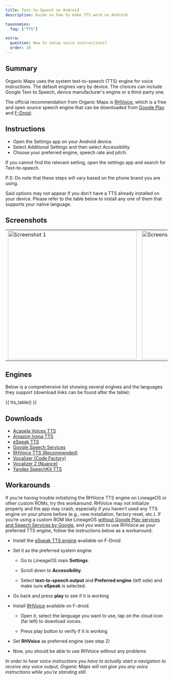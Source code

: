 ```yaml
---
title: Text-to-Speech on Android
description: Guide on how to make TTS work on Android

taxonomies:
  faq: ["TTS"]

extra:
  question: How to setup voice instructions?
  order: 10
---
```


## Summary

Organic Maps uses the system text-to-speech (TTS) engine for voice instructions. The default engines vary by device. The choices can include Google Text-to Speech, device manufacturer's engine or a third-party one. 

The official recommendation from Organic Maps is [RHVoice](https://rhvoice.org/), which is a free and open source speech engine that can be downloaded from [Google Play](https://play.google.com/store/apps/details?id=com.github.olga_yakovleva.rhvoice.android) and [F-Droid](https://f-droid.org/en/packages/com.github.olga_yakovleva.rhvoice.android/).

## Instructions

- Open the Settings app on your Android device.
- Select Additional Settings and then select Accessibility.
- Choose your preferred engine, speech rate and pitch.

If you cannot find the relevant setting, open the settings app and search for Text-to-speech.

P.S: Do note that these steps will vary based on the phone brand you are using.

Said options may not appear if you don't have a TTS already installed on your device. Please refer to the table below to install any one of them that supports your native language.

## Screenshots

|             |             |             |
| ----------- | ----------- | ----------- |
| <img src='/images/screenshots/tts_config_1.jpg' width='400' alt='Screenshot 1'> | <img src='/images/screenshots/tts_config_2.jpg' width='400' alt='Screenshot 2'> | <img src='/images/screenshots/tts_config_3.jpg' width='400' alt='Screenshot 3'> |

## Engines

Below is a comprehensive list showing several engines and the languages they support (download links can be found after the table):

{{ tts_table() }}

## Downloads

- [Acapela Voices TTS](https://play.google.com/store/apps/details?id=com.acapelagroup.android.tts)
- [Amazon Ivona TTS](https://apkpure.com/ivona-text-to-speech-hq/com.ivona.tts/download)
- [eSpeak TTS](https://f-droid.org/en/packages/com.reecedunn.espeak/)
- [Google Speech Services](https://play.google.com/store/apps/details?id=com.google.android.tts)
- [RHVoice TTS (Recommended)](https://play.google.com/store/apps/details?id=com.github.olga_yakovleva.rhvoice.android)
- [Vocalizer (Code Factory)](https://play.google.com/store/apps/details?id=es.codefactory.vocalizertts)
- [Vocalizer 2 (Nuance)](https://nvda.ru/sintezatory-rechi-vocalizer-expressive2-dlja-nvda#)
- [Yandex SpeechKit TTS](https://4pda.to/forum/index.php?showtopic=200728&st=4200#download)

## Workarounds

If you’re having trouble initializing the RHVoice TTS engine on LineageOS or other custom ROMs, try this workaround. RHVoice may not initialize properly and the app may crash, especially if you haven’t used any TTS engine on your phone before (e.g., new installation, factory reset, etc.). If you’re using a custom ROM like LineageOS <ins>without Google Play services and Speech Services by Google</ins>, and you want to use RHVoice as your preferred TTS engine, follow the instructions below as a workaround:

- Install the [eSpeak TTS engine](https://f-droid.org/en/packages/com.reecedunn.espeak) available on F-Droid

- Set it as the preferred system engine

    - Go to LineageOS main **Settings**.

    - Scroll down to **Accessibility**.

    - Select **text-to-speech output** and **Preferred engine** (left side) and make sure **eSpeak** is selected.

- Go back and press **play** to see if it is working

- Install [RHVoice](https://f-droid.org/en/packages/com.github.olga_yakovleva.rhvoice.android/) available on F-droid.

    - Open it, select the language you want to use, tap on the cloud icon (far left) to download voices.

    - Press play button to verify if it is working
    
- Set **RHVoice** as preferred engine (see step 2)

- Now, you should be able to use RHVoice without any problems

*In order to hear voice instructions you have to actually start a navigation to receive any voice output, Organic Maps will not give you any voice instructions while you're standing still.*
